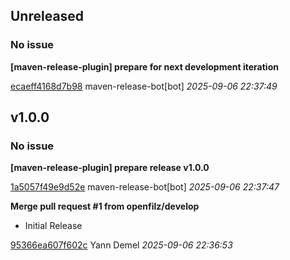 ## Unreleased
### No issue

**[maven-release-plugin] prepare for next development iteration**


[ecaeff4168d7b98](https://github.com/openfilz/openfilz-core/commit/ecaeff4168d7b98) maven-release-bot[bot] *2025-09-06 22:37:49*


## v1.0.0
### No issue

**[maven-release-plugin] prepare release v1.0.0**


[1a5057f49e9d52e](https://github.com/openfilz/openfilz-core/commit/1a5057f49e9d52e) maven-release-bot[bot] *2025-09-06 22:37:47*

**Merge pull request #1 from openfilz/develop**

 * Initial Release

[95366ea607f602c](https://github.com/openfilz/openfilz-core/commit/95366ea607f602c) Yann Demel *2025-09-06 22:36:53*


